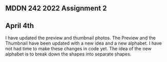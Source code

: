 ## MDDN 242 2022 Assignment 2

## April 4th

I have updated the preview and thumbnail photos.
The Preview and the Thumbnail have been updated with a new idea and a new alphabet.
I have not had time to make these changes in code yet.  The idea of the new alphabet is to break down the shapes into separate shapes.
